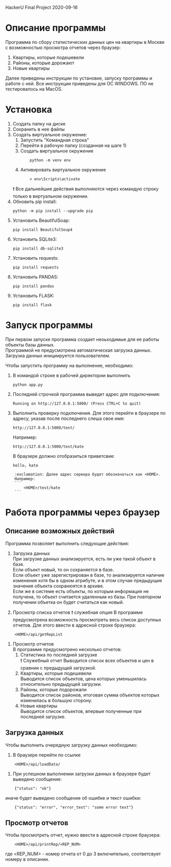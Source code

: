 HackerU Final Project
2020-09-16

# Описание программы
Программа по сбору статистических данных цен на квартиры в Москве с возможностью просмотра отчетов через браузер:
1. Квартиры, которые подешевели
1. Районы, которые дорожают
1. Новые квартиры

Далее приведены инструкции по установке, запуску программы и работе с ней. 
Все инструкции приведены для ОС WINDOWS.
ПО не тестировалось на MacOS.

# Установка
1. Создать папку на диске
1. Сохранить в нее файлы
1. Создать виртуальное окружение:    
    1. Запустить "Командная строка"    
    1. Перейти в рабочую папку (созданная на шаге 1)    
    1. Создать виртуальное окружение    
        ```
            python -m venv env    
        ```
    1. Активировать виртуальное окружение    
       ```
           > env\Scripts\activate    
       ```
    :exclamation: Все дальнейшие действия выполняются через командую строку только в виртуальном окружении.    
1. Обновить pip install:    
    ```
    python -m pip install --upgrade pip    
    ```
1. Установить BeautifulSoap:    
    ```
    pip install BeautifulSoup4    
    ```
1. Установить SQLite3:    
    ```
    pip install db-sqlite3    
    ```
1. Установить requests:    
    ```
    pip install requests    
    ```
1. Установить PANDAS:    
    ```
    pip install pandas    
    ```
1. Установить FLASK:    
    ```
    pip install flask    
    ```

# Запуск программы    
При первом запуске программа создает неоьходимые для ее работы объекты базы данных.    
Программой не предусмотрена автоматическая загрузка данных. Загрузка данных инициируется пользователем.    
    
Чтобы запустить программу на выполнение, необходимо:    
1. В командой строке в рабочей директории выполнить    
    ``` 
    python app.py    
    ``` 
1. Последней строчкой программа выведет адрес для подключения:
    ``` 
    Running on http://127.0.0.1:5000/ (Press CTRL+C to quit)
    ``` 
1. Выполнить проверку подключения. Для этого перейти в браузере по адресу, указав после последнего слеша свое имя:
    ``` 
    http://127.0.0.1:5000/test/
    ``` 
    Например:
    ``` 
    http://127.0.0.1:5000/test/kate
    ``` 
    В браузере должно отобразиться приветсвие:
    ```
    hello, kate
    ```
```
    :exclamation: Далее адрес сервера будет обозначаться как <HOME>.
    Например:
    ``` 
        <HOME>/test/kate
    ```
``` 

    
# Работа программы через браузер    
## Описание возможных действий    
Программа позволяет выполнить следующие действия:    
1. Загрузка данных    
При загрузке данных анализируется, есть ли уже такой объект в базе.    
Если объект новый, то он сохраняется в базе.    
Если объект уже зарегистрирован в базе, то анализируется наличие изменения хотя бы в одном атрибуте, и в этом случае предыдущие значения объекта сохранюятся в архиве.    
Если же в системе есть объекты, по которым информация не получена, то объект считается удаленным из базы. При повторном получении объетка он будет считаться как новый.    
    
1. Просмотр списка отчетов
:exclamation: служебная опция
В программе предусмотрена возможность просмотреть весь список доступных отчетов. 
Для этого ввести в адресной строке браузера: 
``` 
    <HOME>/api/getRepList
``` 


1. Просмотр отчетов    
В программе предусмотрено несколько отчетов:    
    1. Статистика по последней загрузке    
:exclamation: Служебный отчет
Выводится список всех объектов и цен в сравнии с предыдущей загрузкой.    
    1. Квартиры, которые подешевели    
Выводится список объектов, цена которых уменьшилась относительно предыдущей загрузки.    
    1. Районы, которые подорожали    
Выводится список районов, итоговая сумма объектов которых изменилась в большую сторону.    
    1. Новые квартиры    
Выводится список объектов, впервые полученные при последней загрузке.    
    
## Загрузка данных    
Чтобы выполнить очередную загрузку данных необходимо:    
1. В браузере перейти по ссылке
``` 
    <HOME>/api/loadData/
``` 
1. При успешном выполнении загрузки данных в браузере будет выведено сообщение:
```
    {"status": "ok"}
```
иначе будет выведено сообщение об ошибке и текст ошибки:
```
    {"status": "error", "error_text": "some error text"}
```

## Просмотр отчетов
Чтобы просмотреть отчет, нужно ввести в адресной строке браузера:
``` 
    <HOME>/api/printRep/<REP_NUM>
``` 
где <REP_NUM> - номер отчета от 0 до 3 включительно, соответсвует номеру в описании.

 




